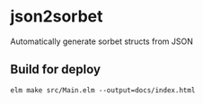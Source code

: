 # json2sorbet

Automatically generate sorbet structs from JSON

## Build for deploy

    elm make src/Main.elm --output=docs/index.html
